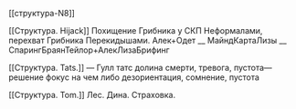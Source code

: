 [[структура-N8]]

[[Структура. Hijack]] 
Похищение Грибника у СКП Неформалами, перехват Грибника Перекидышами.
Алек+Одет __ МайндКартаЛизы __ СпарингБраянТейлор+АлекЛизаБрифинг 

[[Структура. Tats.]]
— Гулл татс долина смерти, тревога, пустота— решение фокус на чем либо 
дезориентация, сомнение, пустота

[[Структура. Tom.]]
Лес. Дина. Страховка.